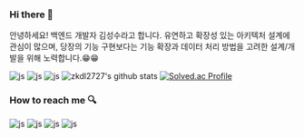 ### Hi there 👋


안녕하세요! 백엔드 개발자 김성수라고 합니다. 
유연하고 확장성 있는 아키텍처 설계에 관심이 많으며, 당장의 기능 구현보다는 기능 확장과 데이터 처리 방법을 고려한 설계/개발을 위해 노력합니다.😁😁

![js](https://img.shields.io/badge/Java-ED8B00?style=for-the-badge&logo=openjdk&logoColor=white) ![js](https://img.shields.io/badge/Spring-6DB33F?style=for-the-badge&logo=spring&logoColor=white) ![js](https://img.shields.io/badge/MySQL-00000F?style=for-the-badge&logo=mysql&logoColor=white) 
![zkdl2727's github stats](https://github-readme-stats.vercel.app/api?username=zkdl2727&show_icons=true) [![Solved.ac Profile](http://mazassumnida.wtf/api/v2/generate_badge?boj=zkdl2727)](https://solved.ac/백준아이디/)
### How to reach me 🔍
![js](https://img.shields.io/badge/Gmail-D14836?style=for-the-badge&logo=gmail&logoColor=white) ![js](https://img.shields.io/badge/Google-4285F4?logo=google&logoColor=fff&style=for-the-badge) ![js](https://img.shields.io/badge/GitHub-100000?style=for-the-badge&logo=github&logoColor=white) ![js](https://img.shields.io/badge/GitHub-100000?style=for-the-badge&logo=github&logoColor=white)
<!--
**zkdl2727/zkdl2727** is a ✨ _special_ ✨ repository because its `README.md` (this file) appears on your GitHub profile. 

Here are some ideas to get you started:

- 🔭 I’m currently working on ...
- 🌱 I’m currently learning ...
- 👯 I’m looking to collaborate on ...
- 🤔 I’m looking for help with ...
- 💬 Ask me about ...
- 📫 How to reach me: ...
- 😄 Pronouns: ...
- ⚡ Fun fact: ...
-->
